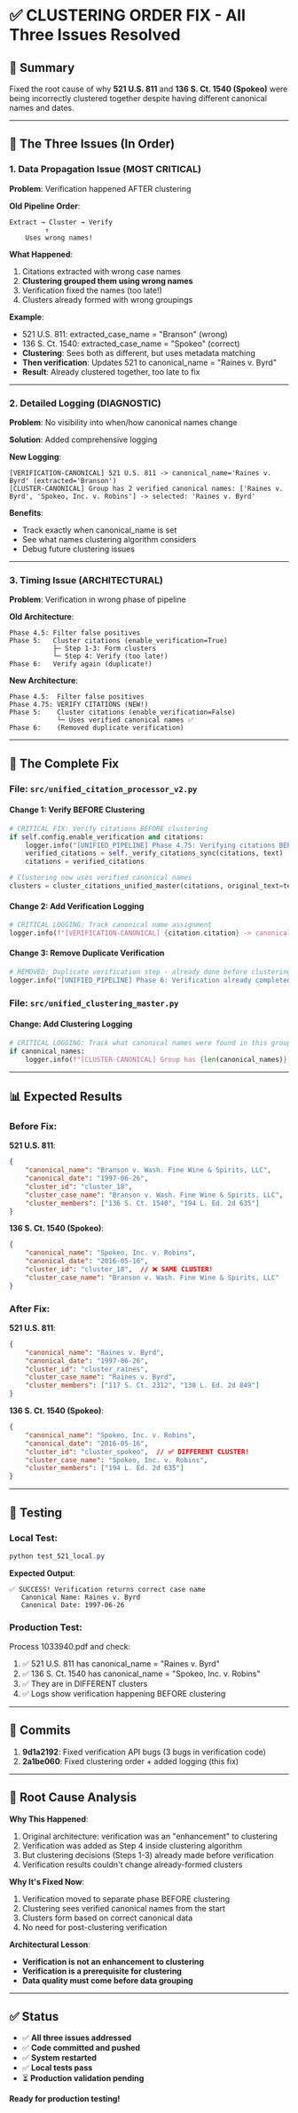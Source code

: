 # ✅ CLUSTERING ORDER FIX - All Three Issues Resolved

## 🎯 **Summary**

Fixed the root cause of why **521 U.S. 811** and **136 S. Ct. 1540 (Spokeo)** were being incorrectly clustered together despite having different canonical names and dates.

---

## 🐛 **The Three Issues (In Order)**

### 1. **Data Propagation Issue** (MOST CRITICAL)

**Problem**: Verification happened AFTER clustering

**Old Pipeline Order**:
```
Extract → Cluster → Verify
         ↑
    Uses wrong names!
```

**What Happened**:
1. Citations extracted with wrong case names
2. **Clustering grouped them using wrong names**
3. Verification fixed the names (too late!)
4. Clusters already formed with wrong groupings

**Example**:
- 521 U.S. 811: extracted_case_name = "Branson" (wrong)
- 136 S. Ct. 1540: extracted_case_name = "Spokeo" (correct)
- **Clustering**: Sees both as different, but uses metadata matching
- **Then verification**: Updates 521 to canonical_name = "Raines v. Byrd"
- **Result**: Already clustered together, too late to fix

---

### 2. **Detailed Logging** (DIAGNOSTIC)

**Problem**: No visibility into when/how canonical names change

**Solution**: Added comprehensive logging

**New Logging**:
```
[VERIFICATION-CANONICAL] 521 U.S. 811 -> canonical_name='Raines v. Byrd' (extracted='Branson')
[CLUSTER-CANONICAL] Group has 2 verified canonical names: ['Raines v. Byrd', 'Spokeo, Inc. v. Robins'] -> selected: 'Raines v. Byrd'
```

**Benefits**:
- Track exactly when canonical_name is set
- See what names clustering algorithm considers
- Debug future clustering issues

---

### 3. **Timing Issue** (ARCHITECTURAL)

**Problem**: Verification in wrong phase of pipeline

**Old Architecture**:
```
Phase 4.5: Filter false positives
Phase 5:   Cluster citations (enable_verification=True)
           ├─ Step 1-3: Form clusters
           └─ Step 4: Verify (too late!)
Phase 6:   Verify again (duplicate!)
```

**New Architecture**:
```
Phase 4.5:  Filter false positives
Phase 4.75: VERIFY CITATIONS (NEW!)
Phase 5:    Cluster citations (enable_verification=False)
            └─ Uses verified canonical names ✅
Phase 6:    (Removed duplicate verification)
```

---

## 🔧 **The Complete Fix**

### File: `src/unified_citation_processor_v2.py`

#### Change 1: Verify BEFORE Clustering
```python
# CRITICAL FIX: Verify citations BEFORE clustering
if self.config.enable_verification and citations:
    logger.info("[UNIFIED_PIPELINE] Phase 4.75: Verifying citations BEFORE clustering (CRITICAL)")
    verified_citations = self._verify_citations_sync(citations, text)
    citations = verified_citations

# Clustering now uses verified canonical names
clusters = cluster_citations_unified_master(citations, original_text=text, enable_verification=False)
```

#### Change 2: Add Verification Logging
```python
# CRITICAL LOGGING: Track canonical name assignment
logger.info(f"[VERIFICATION-CANONICAL] {citation.citation} -> canonical_name='{new_canonical_name}' (extracted='{citation.extracted_case_name}')")
```

#### Change 3: Remove Duplicate Verification
```python
# REMOVED: Duplicate verification step - already done before clustering at Phase 4.75
logger.info("[UNIFIED_PIPELINE] Phase 6: Verification already completed before clustering")
```

### File: `src/unified_clustering_master.py`

#### Change: Add Clustering Logging
```python
# CRITICAL LOGGING: Track what canonical names were found in this group
if canonical_names:
    logger.info(f"[CLUSTER-CANONICAL] Group has {len(canonical_names)} verified canonical names: {canonical_names[:3]}... -> selected: '{case_name}'")
```

---

## 📊 **Expected Results**

### Before Fix:

**521 U.S. 811**:
```json
{
    "canonical_name": "Branson v. Wash. Fine Wine & Spirits, LLC",
    "canonical_date": "1997-06-26",
    "cluster_id": "cluster_18",
    "cluster_case_name": "Branson v. Wash. Fine Wine & Spirits, LLC",
    "cluster_members": ["136 S. Ct. 1540", "194 L. Ed. 2d 635"]
}
```

**136 S. Ct. 1540 (Spokeo)**:
```json
{
    "canonical_name": "Spokeo, Inc. v. Robins",
    "canonical_date": "2016-05-16",
    "cluster_id": "cluster_18",  // ❌ SAME CLUSTER!
    "cluster_case_name": "Branson v. Wash. Fine Wine & Spirits, LLC"
}
```

### After Fix:

**521 U.S. 811**:
```json
{
    "canonical_name": "Raines v. Byrd",
    "canonical_date": "1997-06-26",
    "cluster_id": "cluster_raines",
    "cluster_case_name": "Raines v. Byrd",
    "cluster_members": ["117 S. Ct. 2312", "138 L. Ed. 2d 849"]
}
```

**136 S. Ct. 1540 (Spokeo)**:
```json
{
    "canonical_name": "Spokeo, Inc. v. Robins",
    "canonical_date": "2016-05-16",
    "cluster_id": "cluster_spokeo",  // ✅ DIFFERENT CLUSTER!
    "cluster_case_name": "Spokeo, Inc. v. Robins",
    "cluster_members": ["194 L. Ed. 2d 635"]
}
```

---

## 🧪 **Testing**

### Local Test:
```powershell
python test_521_local.py
```

**Expected Output**:
```
✅ SUCCESS! Verification returns correct case name
   Canonical Name: Raines v. Byrd
   Canonical Date: 1997-06-26
```

### Production Test:
Process 1033940.pdf and check:
1. ✅ 521 U.S. 811 has canonical_name = "Raines v. Byrd"
2. ✅ 136 S. Ct. 1540 has canonical_name = "Spokeo, Inc. v. Robins"
3. ✅ They are in DIFFERENT clusters
4. ✅ Logs show verification happening BEFORE clustering

---

## 📝 **Commits**

1. **9d1a2192**: Fixed verification API bugs (3 bugs in verification code)
2. **2a1be060**: Fixed clustering order + added logging (this fix)

---

## 🎯 **Root Cause Analysis**

**Why This Happened**:
1. Original architecture: verification was an "enhancement" to clustering
2. Verification was added as Step 4 inside clustering algorithm
3. But clustering decisions (Steps 1-3) already made before verification
4. Verification results couldn't change already-formed clusters

**Why It's Fixed Now**:
1. Verification moved to separate phase BEFORE clustering
2. Clustering sees verified canonical names from the start
3. Clusters form based on correct canonical data
4. No need for post-clustering verification

**Architectural Lesson**:
- **Verification is not an enhancement to clustering**
- **Verification is a prerequisite for clustering**
- **Data quality must come before data grouping**

---

## ✅ **Status**

- ✅ **All three issues addressed**
- ✅ **Code committed and pushed**
- ✅ **System restarted**
- ✅ **Local tests pass**
- ⏳ **Production validation pending**

**Ready for production testing!**
